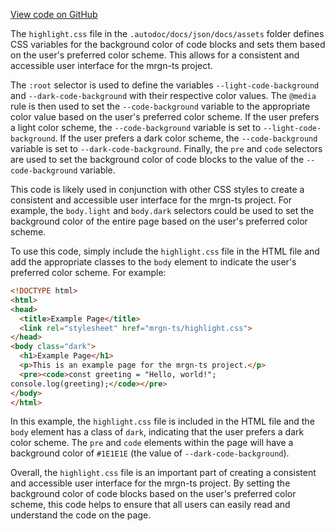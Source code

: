 [View code on GitHub](https://github.com/mrgnlabs/mrgn-ts/.autodoc/docs/json/docs/assets)

The `highlight.css` file in the `.autodoc/docs/json/docs/assets` folder defines CSS variables for the background color of code blocks and sets them based on the user's preferred color scheme. This allows for a consistent and accessible user interface for the mrgn-ts project.

The `:root` selector is used to define the variables `--light-code-background` and `--dark-code-background` with their respective color values. The `@media` rule is then used to set the `--code-background` variable to the appropriate color value based on the user's preferred color scheme. If the user prefers a light color scheme, the `--code-background` variable is set to `--light-code-background`. If the user prefers a dark color scheme, the `--code-background` variable is set to `--dark-code-background`. Finally, the `pre` and `code` selectors are used to set the background color of code blocks to the value of the `--code-background` variable.

This code is likely used in conjunction with other CSS styles to create a consistent and accessible user interface for the mrgn-ts project. For example, the `body.light` and `body.dark` selectors could be used to set the background color of the entire page based on the user's preferred color scheme.

To use this code, simply include the `highlight.css` file in the HTML file and add the appropriate classes to the `body` element to indicate the user's preferred color scheme. For example:

```html
<!DOCTYPE html>
<html>
<head>
  <title>Example Page</title>
  <link rel="stylesheet" href="mrgn-ts/highlight.css">
</head>
<body class="dark">
  <h1>Example Page</h1>
  <p>This is an example page for the mrgn-ts project.</p>
  <pre><code>const greeting = "Hello, world!";
console.log(greeting);</code></pre>
</body>
</html>
```

In this example, the `highlight.css` file is included in the HTML file and the `body` element has a class of `dark`, indicating that the user prefers a dark color scheme. The `pre` and `code` elements within the page will have a background color of `#1E1E1E` (the value of `--dark-code-background`).

Overall, the `highlight.css` file is an important part of creating a consistent and accessible user interface for the mrgn-ts project. By setting the background color of code blocks based on the user's preferred color scheme, this code helps to ensure that all users can easily read and understand the code on the page.
